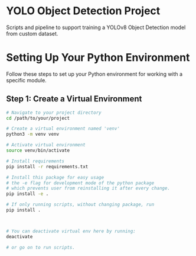 # YOLO Object Detection Project
Scripts and pipeline to support training a YOLOv8 Object Detection model from custom dataset. 


# Setting Up Your Python Environment

Follow these steps to set up your Python environment for working with a specific module.

## Step 1: Create a Virtual Environment

```bash
# Navigate to your project directory
cd /path/to/your/project

# Create a virtual environment named 'venv'
python3 -m venv venv

# Activate virtual environment
source venv/bin/activate

# Install requirements
pip install -r requirements.txt

# Install this package for easy usage
# the -e flag for development mode of the python package
# which prevents user from reinstalling it after every change.
pip install -e .

# If only running scripts, without changing package, run
pip install .



# You can deactivate virtual env here by running:
deactivate

# or go on to run scripts.
